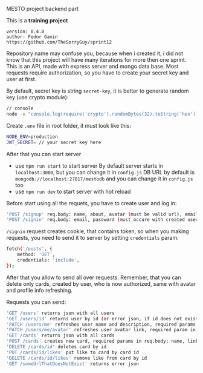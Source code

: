 MESTO project backend part

This is a **training project**
```
version: 0.4.0
author: Fedor Ganin 
https://github.com/TheSorryGuy/sprint12
```
Repository name may confuse you, because when i created it, i did not know that this project will have many
iterations for more then one sprint.
This is an API, made with express server and mongo data base.
Most requests require authorization, so you have to create your secret key and user at first.

By default, secret key is string ```secret-key```, it is better to generate random key (use crypto module):
```sh
// console
node -e "console.log(require('crypto').randomBytes(32).toString('hex'));"
```

Create ```.env``` file in root folder, it must look like this:
```sh
NODE_ENV=production
JWT_SECRET= // your secret key here
```
After that you can start server
- use ```npm run start``` to start server
By default server starts in ```localhost:3000```, but you can change it in ```config.js```
DB URL by default is ```mongodb://localhost:27017/mestodb``` and you can change it in ```config.js``` too
- use ```npm run dev``` to start server with hot reload

Before start using all the requets, you have to create user and log in:

```sh
'POST /signup' req.body: name, about, avatar (must be valid url), email (must be valid email), password
'POST /signin' req.body: email, password (must occure with created user params)
```
```/signin``` request creates cookie, that contains token, so when you making requests, you need to send it to server by setting ```credentials``` param:
```sh
fetch('/posts', {
    method: 'GET',
    credentials: 'include',
});
```
After that you allow to send all over requests. Remember, that you can delete only cards, created by user, who is now authorized,
same with avatar and profile info refreshing.

Requests you can send:
```sh
'GET /users' returns json with all users
'GET /users/id' returns user by id (or error json, if id does not exist)
'PATCH /users/me' refreshes user name and description, required params in req.body: name, about
'PATCH /users/me/avatar' refreshes user avatar link, required param in req.body - avatar (must be valid url)
'GET /cards' returns json with all cards
'POST /cards' creates new card, required params in req.body: name, link (must be valid url)
'DELETE /cards/id' deletes card by id
'PUT /cards/id/likes' put like to card by card id
'DELETE /cards/id/likes' remove like from card by id
'GET /someUrlThatDoesNotExist' returns error json
```
